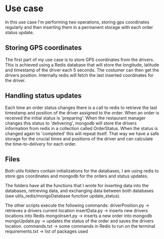 # Use case
In this use case I'm performing two operations, storing gps coordinates regularly and then inserting them in a permanent storage with each order status update.

## Storing GPS coordinates
The first part of my use case is to store GPS coordinates from the drivers. This is achieved using a Redis database that will store the longitude, latitude and timestamp of the driver each 5 seconds. The costumer can then get the drivers position. Internally redis will fetch the last inserted coordinates for the driver.

## Handling status updates
Each time an order status changes there is a call to redis to retrieve the last timestamp and position of the driver assigned to the order. When an order is received the initial status is 'preparing'. When the restaurant manager changes this status to 'delivering', mongodb will store the drivers information from redis in a collection called OrderStatus. When the status is changed again to 'completed' this will repeat itself. That way we have a safe storage for the crucial times and positions of the driver and can calculate the time-to-delivery for each order.

## Files
Both utils folders contain initializations for the databases, I am using redis to store gps coordinates and mongodb for the orders and status updates.

The folders have all the functions that I wrote for inserting data into the databases, retrieving data, and exchanging data between both databases (see utils_redis/mongoDatabase function update_status).

The other scripts execute the following commands:
    driverPosition.py -> retrieves a drivers current location
    insertData.py -> inserts new drivers locations into Redis
    mongoInsert.py -> inserts a new order into mongodb
    mongoUpdate.py -> updates the status of the order and saves the drivers location.
    commands.txt -> some commands in Redis to run on the terminal
    requirements.txt -> list of packages used